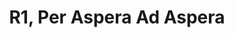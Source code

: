 ---
title: R1, Per Aspera Ad Aspera
type: round
cinematic: "videos/intro-1.mp4"
recordings:
-   text: Kafka's perspective
    url: https://www.youtube.com/watch?v=q5qbwW8lfD0
-   text: Merryn's perspective
    url: https://www.youtube.com/watch?v=y-3nxDT5Gg0
-   text: Quinn's perspective
    url: https://www.youtube.com/watch?v=3CjYfEinOSA
-   text: REL's perspective
    url: https://www.youtube.com/watch?v=7tzbWFA3j8M
synopsis: The crew awake from cryosleep aboard the NSS Intrepid and prepare for landing.
gallery: "/rounds/gallery/round_1"
---